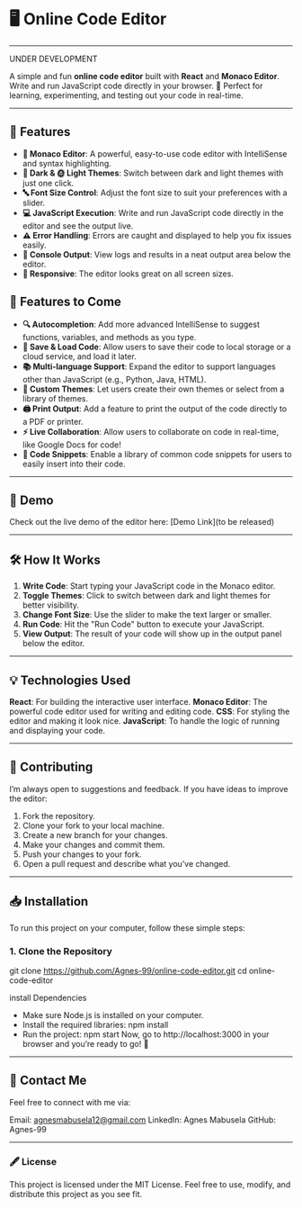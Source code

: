 
# 🖥️ Online Code Editor
---
UNDER DEVELOPMENT

A simple and fun **online code editor** built with **React** and **Monaco Editor**. Write and run JavaScript code directly in your browser. 🎉 Perfect for learning, experimenting, and testing out your code in real-time.

---

## 🚀 Features

- **📝 Monaco Editor**: A powerful, easy-to-use code editor with IntelliSense and syntax highlighting.
- **🌙 Dark & 🌞 Light Themes**: Switch between dark and light themes with just one click.
- **🔤 Font Size Control**: Adjust the font size to suit your preferences with a slider.
- **💻 JavaScript Execution**: Write and run JavaScript code directly in the editor and see the output live.
- **⚠️ Error Handling**: Errors are caught and displayed to help you fix issues easily.
- **📜 Console Output**: View logs and results in a neat output area below the editor.
- **📱 Responsive**: The editor looks great on all screen sizes.

## 🔮 Features to Come

- **🔍 Autocompletion**: Add more advanced IntelliSense to suggest functions, variables, and methods as you type.
- **💾 Save & Load Code**: Allow users to save their code to local storage or a cloud service, and load it later.
- **📚 Multi-language Support**: Expand the editor to support languages other than JavaScript (e.g., Python, Java, HTML).
- **🎨 Custom Themes**: Let users create their own themes or select from a library of themes.
- **🖨️ Print Output**: Add a feature to print the output of the code directly to a PDF or printer.
- **⚡ Live Collaboration**: Allow users to collaborate on code in real-time, like Google Docs for code!
- **💬 Code Snippets**: Enable a library of common code snippets for users to easily insert into their code.

---

## 👀 Demo

Check out the live demo of the editor here: [Demo Link](to be released)

---

## 🛠️ How It Works

1. **Write Code**: Start typing your JavaScript code in the Monaco editor.
2. **Toggle Themes**: Click to switch between dark and light themes for better visibility.
3. **Change Font Size**: Use the slider to make the text larger or smaller.
4. **Run Code**: Hit the "Run Code" button to execute your JavaScript.
5. **View Output**: The result of your code will show up in the output panel below the editor.

---
## 💡 Technologies Used
**React**: For building the interactive user interface.
**Monaco Editor**: The powerful code editor used for writing and editing code.
**CSS**: For styling the editor and making it look nice.
**JavaScript**: To handle the logic of running and displaying your code.

---
## 🤝 Contributing
I’m always open to suggestions and feedback. If you have ideas to improve the editor:

1. Fork the repository.
2. Clone your fork to your local machine.
3. Create a new branch for your changes.
4. Make your changes and commit them.
5. Push your changes to your fork.
6. Open a pull request and describe what you’ve changed.

---
## 📥 Installation

To run this project on your computer, follow these simple steps:

### 1. Clone the Repository

git clone https://github.com/Agnes-99/online-code-editor.git
cd online-code-editor

install Dependencies
- Make sure Node.js is  installed on your computer.
- Install the required libraries: npm install
- Run the project: npm start
Now, go to http://localhost:3000 in your browser and you’re ready to go! 🎉

---
## 📩 Contact Me
Feel free to connect with me via:

Email: agnesmabusela12@gmail.com
LinkedIn: Agnes Mabusela
GitHub: Agnes-99

---
### 🖋️ License
This project is licensed under the MIT License. Feel free to use, modify, and distribute this project as you see fit.